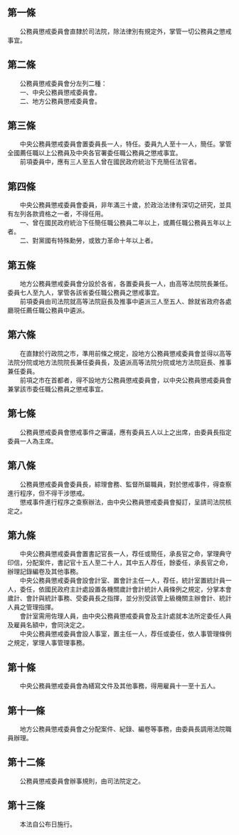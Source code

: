 第一條 
-------
　　公務員懲戒委員會直隸於司法院，除法律別有規定外，掌管一切公務員之懲戒事宜。  


第二條 
-------
　　公務員懲戒委員會分左列二種：  
　　一、中央公務員懲戒委員會。  
　　二、地方公務員懲戒委員會。  


第三條 
-------
　　中央公務員懲戒委員會置委員長一人，特任。委員九人至十一人，簡任。掌管全國薦任職以上公務員及中央各官署委任職公務員之懲戒事宜。  
　　前項委員中，應有三人至五人曾在國民政府統治下充簡任法官者。  


第四條 
-------
　　中央公務員懲戒委員會委員，非年滿三十歲，於政治法律有深切之研究，並具有左列各款資格之一者，不得任用。  
　　一、曾在國民政府統治下任簡任職公務員二年以上，或薦任職公務員五年以上者。  
　　二、對黨國有特殊勳勞，或致力革命十年以上者。  


第五條 
-------
　　地方公務員懲戒委員會分設於各省，各置委員長一人，由高等法院院長兼任。委員七人至九人，掌管各該省委任職公務員之懲戒事宜。  
　　前項委員由司法院就高等法院庭長及推事中遴派三人至五人、餘就省政府各處廳現任薦任職公務員中遴派。  


第六條 
-------
　　在直隸於行政院之市，準用前條之規定，設地方公務員懲戒委員會並得以高等法院分院或地方法院院長兼任委員長，及遴派高等法院分院或地方法院庭長、推事兼任委員。  
　　前項之市在首都者，得不設地方公務員懲戒委員會，以中央公務員懲戒委員會兼掌該市委任職公務員之懲戒事宜。  


第七條 
-------
　　公務員懲戒委員會懲戒事件之審議，應有委員五人以上之出席，由委員長指定委員一人為主席。  


第八條 
-------
　　公務員懲戒委員會委員長，綜理會務、監督所屬職員，對於懲戒事件，得查察進行程序，但不得干涉懲戒。  
　　懲戒事件進行程序之查察辦法，由中央公務員懲戒委員會擬訂，呈請司法院核定之。  


第九條 
-------
　　中央公務員懲戒委員會置書記官長一人，荐任或簡任，承長官之命，掌理典守印信，分配案件，書記官十五人至二十人，其中五人荐任，餘委任，承長官之命，辦理記錄編卷及其他事務。  
　　中央公務員懲戒委員會設會計室、置會計主任一人，荐任，統計室置統計員一人，委任，依國民政府主計處設置各機關歲計會計統計人員條例之規定，分掌本會歲計、會計與統計事務、受委員長之指揮，並分別受該管上級機關主辦會計、統計人員之管理指揮。  
　　會計室需用佐理人員，由中央公務員懲戒委員會及主計處就本法所定委任人員及雇員名額中，會同決定之。  
　　中央公務員懲戒委員會設人事室，置主任一人，荐任或委任，依人事管理條例之規定，掌理人事管理事務。  


第十條 
-------
　　中央公務員懲戒委員會為繕寫文件及其他事務，得用雇員十一至十五人。  


第十一條 
---------
　　地方公務員懲戒委員會之分配案件、紀錄、編卷等事務，由委員長調用法院職員辦理。  


第十二條 
---------
　　公務員懲戒委員會辦事規則，由司法院定之。  


第十三條 
---------
　　本法自公布日施行。